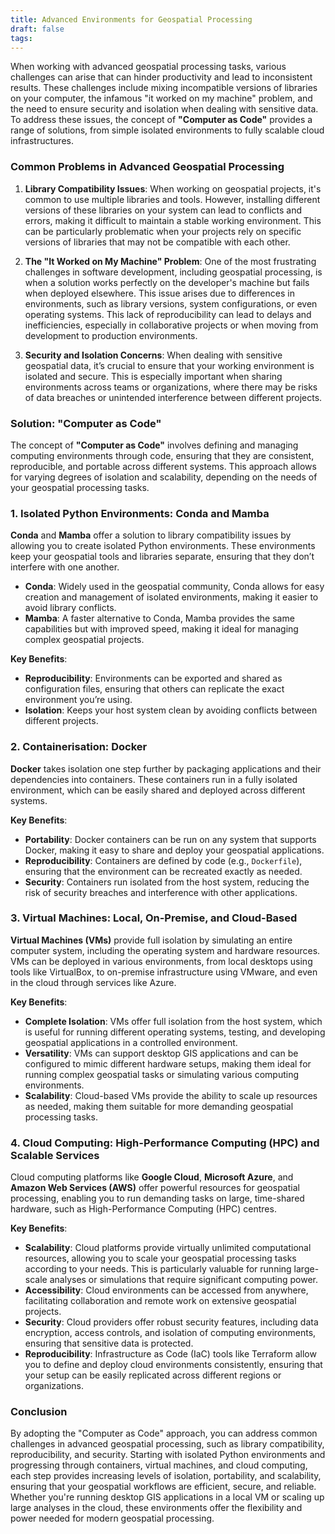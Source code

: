 ```yaml
---
title: Advanced Environments for Geospatial Processing
draft: false
tags:
---
```

 

When working with advanced geospatial processing tasks, various challenges can arise that can hinder productivity and lead to inconsistent results. These challenges include mixing incompatible versions of libraries on your computer, the infamous "it worked on my machine" problem, and the need to ensure security and isolation when dealing with sensitive data. To address these issues, the concept of **"Computer as Code"** provides a range of solutions, from simple isolated environments to fully scalable cloud infrastructures.

### **Common Problems in Advanced Geospatial Processing**

1. **Library Compatibility Issues**:
   When working on geospatial projects, it's common to use multiple libraries and tools. However, installing different versions of these libraries on your system can lead to conflicts and errors, making it difficult to maintain a stable working environment. This can be particularly problematic when your projects rely on specific versions of libraries that may not be compatible with each other.

2. **The "It Worked on My Machine" Problem**:
   One of the most frustrating challenges in software development, including geospatial processing, is when a solution works perfectly on the developer's machine but fails when deployed elsewhere. This issue arises due to differences in environments, such as library versions, system configurations, or even operating systems. This lack of reproducibility can lead to delays and inefficiencies, especially in collaborative projects or when moving from development to production environments.

3. **Security and Isolation Concerns**:
   When dealing with sensitive geospatial data, it’s crucial to ensure that your working environment is isolated and secure. This is especially important when sharing environments across teams or organizations, where there may be risks of data breaches or unintended interference between different projects.

### **Solution: "Computer as Code"**

The concept of **"Computer as Code"** involves defining and managing computing environments through code, ensuring that they are consistent, reproducible, and portable across different systems. This approach allows for varying degrees of isolation and scalability, depending on the needs of your geospatial processing tasks.

### **1. Isolated Python Environments: Conda and Mamba**

**Conda** and **Mamba** offer a solution to library compatibility issues by allowing you to create isolated Python environments. These environments keep your geospatial tools and libraries separate, ensuring that they don’t interfere with one another.

- **Conda**: Widely used in the geospatial community, Conda allows for easy creation and management of isolated environments, making it easier to avoid library conflicts.
- **Mamba**: A faster alternative to Conda, Mamba provides the same capabilities but with improved speed, making it ideal for managing complex geospatial projects.

**Key Benefits**:
- **Reproducibility**: Environments can be exported and shared as configuration files, ensuring that others can replicate the exact environment you’re using.
- **Isolation**: Keeps your host system clean by avoiding conflicts between different projects.

### **2. Containerisation: Docker**

**Docker** takes isolation one step further by packaging applications and their dependencies into containers. These containers run in a fully isolated environment, which can be easily shared and deployed across different systems.

**Key Benefits**:
- **Portability**: Docker containers can be run on any system that supports Docker, making it easy to share and deploy your geospatial applications.
- **Reproducibility**: Containers are defined by code (e.g., `Dockerfile`), ensuring that the environment can be recreated exactly as needed.
- **Security**: Containers run isolated from the host system, reducing the risk of security breaches and interference with other applications.

### **3. Virtual Machines: Local, On-Premise, and Cloud-Based**

**Virtual Machines (VMs)** provide full isolation by simulating an entire computer system, including the operating system and hardware resources. VMs can be deployed in various environments, from local desktops using tools like VirtualBox, to on-premise infrastructure using VMware, and even in the cloud through services like Azure.

**Key Benefits**:
- **Complete Isolation**: VMs offer full isolation from the host system, which is useful for running different operating systems, testing, and developing geospatial applications in a controlled environment.
- **Versatility**: VMs can support desktop GIS applications and can be configured to mimic different hardware setups, making them ideal for running complex geospatial tasks or simulating various computing environments.
- **Scalability**: Cloud-based VMs provide the ability to scale up resources as needed, making them suitable for more demanding geospatial processing tasks.

### **4. Cloud Computing: High-Performance Computing (HPC) and Scalable Services**

Cloud computing platforms like **Google Cloud**, **Microsoft Azure**, and **Amazon Web Services (AWS)** offer powerful resources for geospatial processing, enabling you to run demanding tasks on large, time-shared hardware, such as High-Performance Computing (HPC) centres.

**Key Benefits**:
- **Scalability**: Cloud platforms provide virtually unlimited computational resources, allowing you to scale your geospatial processing tasks according to your needs. This is particularly valuable for running large-scale analyses or simulations that require significant computing power.
- **Accessibility**: Cloud environments can be accessed from anywhere, facilitating collaboration and remote work on extensive geospatial projects.
- **Security**: Cloud providers offer robust security features, including data encryption, access controls, and isolation of computing environments, ensuring that sensitive data is protected.
- **Reproducibility**: Infrastructure as Code (IaC) tools like Terraform allow you to define and deploy cloud environments consistently, ensuring that your setup can be easily replicated across different regions or organizations.

### **Conclusion**

By adopting the "Computer as Code" approach, you can address common challenges in advanced geospatial processing, such as library compatibility, reproducibility, and security. Starting with isolated Python environments and progressing through containers, virtual machines, and cloud computing, each step provides increasing levels of isolation, portability, and scalability, ensuring that your geospatial workflows are efficient, secure, and reliable. Whether you're running desktop GIS applications in a local VM or scaling up large analyses in the cloud, these environments offer the flexibility and power needed for modern geospatial processing.